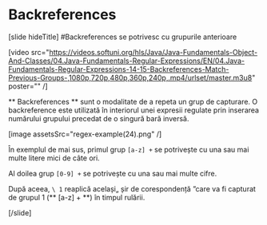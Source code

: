 # Backreferences

[slide hideTitle]
#Backreferences se potrivesc cu grupurile anterioare

[video src="https://videos.softuni.org/hls/Java/Java-Fundamentals-Object-And-Classes/04.Java-Fundamentals-Regular-Expressions/EN/04.Java-Fundamentals-Regular-Expressions-14-15-Backreferences-Match-Previous-Groups-,1080p,720p,480p,360p,240p,.mp4/urlset/master.m3u8" poster="" /]

 ** Backreferences ** sunt o modalitate de a repeta un grup de capturare. O backreference  este utilizată în interiorul unei expresii regulate prin inserarea numărului grupului precedat de o singură bară inversă.

[image assetsSrc="regex-example(24).png" /]

În exemplul de mai sus, primul grup `[a-z] +` se potrivește cu una sau mai multe litere mici de câte ori.

Al doilea grup `[0-9] +` se potrivește cu una sau mai multe cifre.

După aceea, `\ 1` reaplică același„ șir de corespondență ”care va fi capturat de grupul 1 (** [a-z] + **) în timpul rulării.

[/slide]